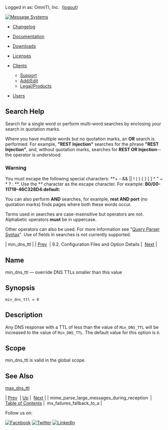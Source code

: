 Logged in as: OmniTI, Inc.  ([logout](https://support.messagesystems.com/logout.php))

[![Message Systems](https://support.messagesystems.com/images/ms-white205.png)](https://support.messagesystems.com/start.php) 

*   [Changelog](https://support.messagesystems.com/start.php?show=changelog)
*   [Documentation](https://support.messagesystems.com/docs/)
*   [Downloads](https://support.messagesystems.com/start.php)

*   [Licenses](https://support.messagesystems.com/license_summary.php)
*   <a href="">Clients</a>
    *   [Support](https://support.messagesystems.com/cs.php)
    *   [Add/Edit](https://support.messagesystems.com/edit_client.php)
    *   [Legal/Products](https://support.messagesystems.com/edit_products.php)
*   [Users](https://support.messagesystems.com/edit_customer.php)

## Search Help

Search for a single word or perform multi-word searches by enclosing your search in quotation marks.

Where you have multiple words but no quotation marks, an **OR** search is performed. For example, **"REST Injection"** searches for the phrase **"REST Injection"**, and, without quotation marks, searches for **REST OR Injection**--the operator is understood.

### Warning

You must escape the following special characters: **+ - && || ! ( ) { } [ ] ^ " ~ * ? : \**. Use the **\** character as the escape character. For example: **B0/00-11719-46C328D4\:default\:**

You can also perform **AND** searches, for example, **rest AND port** (no quotation marks) finds pages where both these words occur.

Terms used in searches are case-insensitive but operators are not. Alphabetic operators **must** be in uppercase.

Other operators can also be used. For more information see "[Query Parser Syntax](https://lucene.apache.org/core/old_versioned_docs/versions/3_0_0/queryparsersyntax.html)". Use of fields in searches is not currently supported.

| min_dns_ttl |
| [Prev](conf.ref.mime_parse_large_messages_during_reception.php)  | 9.2. Configuration Files and Option Details |  [Next](conf.ref.mx_failures_fallback_to_a.php) |

<a name="conf.ref.min_dns_ttl"></a>
## Name

min_dns_ttl — override DNS TTLs smaller than this value

## Synopsis

`min_dns_ttl = 0`

<a name="idp10422768"></a>
## Description

Any DNS response with a TTL of less than the value of `Min_DNS_TTL` will be increased to the value of `Min_DNS_TTL`. The default value for this option is `0`.

<a name="idp10425664"></a>
## Scope

min_dns_ttl is valid in the global scope.

<a name="idp10427264"></a>
## See Also

[max_dns_ttl](conf.ref.max_dns_ttl.php "max_dns_ttl")

| [Prev](conf.ref.mime_parse_large_messages_during_reception.php)  | [Up](conf.ref.files.php) |  [Next](conf.ref.mx_failures_fallback_to_a.php) |
| mime_parse_large_messages_during_reception  | [Table of Contents](index.php) |  mx_failures_fallback_to_a |

Follow us on:

[![Facebook](https://support.messagesystems.com/images/icon-facebook.png)](http://www.facebook.com/messagesystems) [![Twitter](https://support.messagesystems.com/images/icon-twitter.png)](http://twitter.com/#!/MessageSystems) [![LinkedIn](https://support.messagesystems.com/images/icon-linkedin.png)](http://www.linkedin.com/company/message-systems)